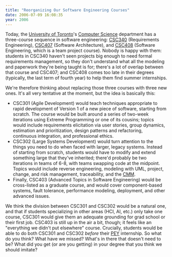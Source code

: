 ```yaml
---
title: "Reorganizing Our Software Engineering Courses"
date: 2006-07-09 16:08:35
year: 2006
---
```

Today, the <a href="http://www.utoronto.ca">University of Toronto</a>'s <a href="http://www.cs.utoronto.ca">Computer Science</a> department has a three-course sequence in software engineering: <a href="http://www.cs.utoronto.ca/~csc340h">CSC340</a> (Requirements Engineering), <a href="http://www.cs.utoronto.ca/~csc407h">CSC407</a> (Software Architecture), and <a href="http://www.cs.utoronto.ca/~csc408h">CSC408</a> (Software Engineering, which is a team project course). Nobody is happy with them: students in CSC340 haven't seen projects big enough to need formal requirements management, so they don't understand what all the modeling and paperwork they're being taught is for; there's a lot of overlap between that course and CSC407; and CSC408 comes too late in their degrees (typically, the last term of fourth year) to help them find summer internships.

We're therefore thinking about replacing those three courses with three new ones. It's all very tentative at the moment, but the idea is basically this:
<ul>
	<li>CSC301 (Agile Development) would teach techniques appropriate to rapid development of Version 1 of a new piece of software, starting from scratch. The course would be built around a series of two-week iterations using Extreme Programming or one of its cousins; topics would include requirements elicitation via user stories, group dynamics, estimation and prioritization, design patterns and refactoring, continuous integration, and professional ethics.</li>
	<li>CSC302 (Large Systems Development) would turn attention to the things you need to do when faced with larger, legacy systems. Instead of starting from scratch, students would have to modify and extend something large that they've inherited; there'd probably be two iterations in teams of 6-8, with teams swapping code at the midpoint.  Topics would include reverse engineering, modeling with UML, project, change, and risk management, traceability, and the <a href="http://www.sei.cmu.edu/cmm/">CMM</a>.</li>
	<li>Finally, CSC403 (Advanced Topics in Software Engineering) would be cross-listed as a graduate course, and would cover component-based systems, fault tolerance, performance modeling, deployment, and other advanced issues.</li>
</ul>
We think the division between CSC301 and CSC302 would be a natural one, and that if students specializing in other areas (HCI, AI, etc.) only take one course, CSC301 would give them an adequate grounding for grad school or their first job.  CSC403 is still up in the air a bit, though; it feels like an "everything we didn't put elsewhere" course. Crucially, students would be able to do both CSC301 and CSC302 <em>before</em> their <a href="http://www.ecf.utoronto.ca/~pey/">PEY</a> internship.
So what do you think? What have we missed? What's in there that doesn't need to be? What did you get (or are you getting) in your degree that you think we should imitate?
